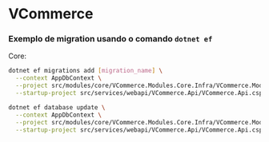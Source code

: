 # VCommerce

### Exemplo de migration usando o comando `dotnet ef`

Core:  
```bash
dotnet ef migrations add [migration_name] \
  --context AppDbContext \
  --project src/modules/core/VCommerce.Modules.Core.Infra/VCommerce.Modules.Core.Infra.csproj \
  --startup-project src/services/webapi/VCommerce.Api/VCommerce.Api.csproj

dotnet ef database update \
  --context AppDbContext \
  --project src/modules/core/VCommerce.Modules.Core.Infra/VCommerce.Modules.Core.Infra.csproj \
  --startup-project src/services/webapi/VCommerce.Api/VCommerce.Api.csproj

